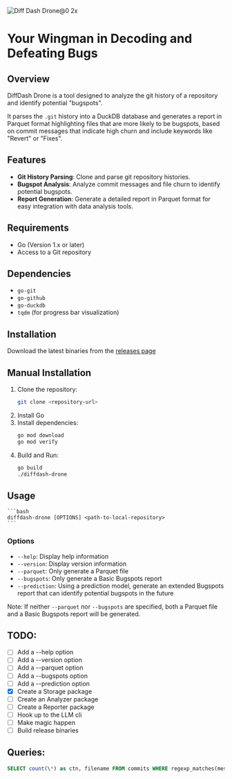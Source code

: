 ![Diff Dash Drone@0 2x](https://github.com/Mocksi/DiffDashDrone/assets/63699/65e0f93e-2eaa-40b6-8388-995f177accd5)
# Your Wingman in Decoding and Defeating Bugs


## Overview

DiffDash Drone is a tool designed to analyze the git history of a repository and identify potential "bugspots".

It parses the `.git` history into a DuckDB database and generates a report in Parquet format highlighting files that are more likely to be bugspots, based on commit messages that indicate high churn and include keywords like "Revert" or "Fixes".

## Features

- **Git History Parsing**: Clone and parse git repository histories.
- **Bugspot Analysis**: Analyze commit messages and file churn to identify potential bugspots.
- **Report Generation**: Generate a detailed report in Parquet format for easy integration with data analysis tools.

## Requirements

- Go (Version 1.x or later)
- Access to a Git repository

## Dependencies

- `go-git`
- `go-github`
- `go-duckdb`
- `tqdm` (for progress bar visualization)

## Installation

Download the latest binaries from the [releases page](#TODO)

## Manual Installation

1. Clone the repository:
   ```bash
   git clone <repository-url>
   ```
2. Install Go
3. Install dependencies:
   ```bash
   go mod download
   go mod verify
   ```
4. Build and Run:
   ```bash
   go build
   ./diffdash-drone
   ```

## Usage

    ```bash
    diffdash-drone [OPTIONS] <path-to-local-repository>
    ```

### Options

- `--help`: Display help information
- `--version`: Display version information
- `--parquet`: Only generate a Parquet file
- `--bugspots`: Only generate a Basic Bugspots report
- `--prediction`: Using a prediction model, generate an extended Bugspots report that can identify potential bugspots in the future

Note: If neither `--parquet` nor `--bugspots` are specified, both a Parquet file and a Basic Bugspots report will be generated.

## TODO:

- [ ] Add a --help option
- [ ] Add a --version option
- [ ] Add a --parquet option
- [ ] Add a --bugspots option
- [ ] Add a --prediction option
- [x] Create a Storage package
- [ ] Create an Analyzer package
- [ ] Create a Reporter package
- [ ] Hook up to the LLM cli
- [ ] Make magic happen
- [ ] Build release binaries

## Queries:

```sql
SELECT count(\*) as ctn, filename FROM commits WHERE regexp_matches(message, '(fix?|fix(es|ed)?|close(s|d)?|revert(s|d)?)') GROUP BY filename ORDER BY ctn DESC;
```
